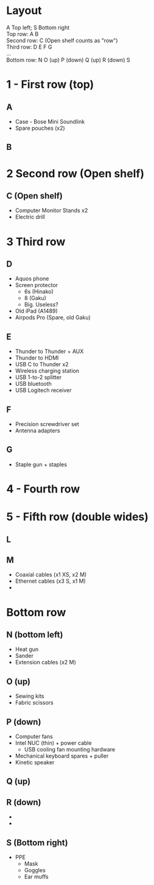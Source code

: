 # Layout

A Top left; S Bottom right  
Top row: A B  
Second row: C  (Open shelf counts as "row")  
Third row: D E F G  
...  
Bottom row: N O (up) P (down) Q (up) R (down) S  

# 1 - First row (top)

## A

- Case - Bose Mini Soundlink
- Spare pouches (x2)

## B

# 2 Second row (Open shelf)

## C (Open shelf)

- Computer Monitor Stands x2
- Electric drill

# 3 Third row

## D

- Aquos phone
- Screen protector
  - 6s (Hinako)
  - 8 (Gaku)
  - Big. Useless?
- Old iPad (A1489)
- Airpods Pro (Spare, old Gaku)

## E

- Thunder to Thunder + AUX
- Thunder to HDMI
- USB C to Thunder x2
- Wireless charging station
- USB 1-to-2 splitter
- USB bluetooth
- USB Logitech receiver

## F

- Precision screwdriver set
- Antenna adapters

## G

- Staple gun + staples

# 4 - Fourth row

# 5 - Fifth row (double wides)

## L

## M

- Coaxial cables (x1 XS, x2 M)
- Ethernet cables (x3 S, x1 M)
- 

# Bottom row

## N (bottom left)

- Heat gun
- Sander
- Extension cables (x2 M)

## O (up)

- Sewing kits
- Fabric scissors

## P (down)

- Computer fans
- Intel NUC (thin) + power cable
  - USB cooling fan mounting hardware
- Mechanical keyboard spares + puller
- Kinetic speaker

## Q (up)

## R (down)

- 
- 

## S (Bottom right)

- PPE
  - Mask
  - Goggles
  - Ear muffs

